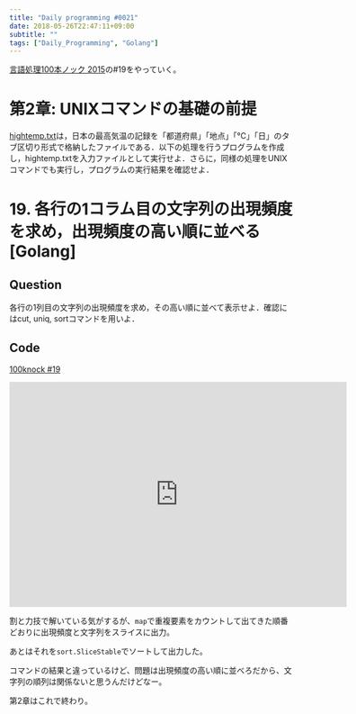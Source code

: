 ```yaml
---
title: "Daily programming #0021"
date: 2018-05-26T22:47:11+09:00
subtitle: ""
tags: ["Daily_Programming", "Golang"]
---
```


[言語処理100本ノック 2015][100knock]の#19をやっていく。

# 第2章: UNIXコマンドの基礎の前提

[hightemp.txt][inputfile]は，日本の最高気温の記録を「都道府県」「地点」「℃」「日」のタブ区切り形式で格納したファイルである．以下の処理を行うプログラムを作成し，hightemp.txtを入力ファイルとして実行せよ．さらに，同様の処理をUNIXコマンドでも実行し，プログラムの実行結果を確認せよ．

# 19. 各行の1コラム目の文字列の出現頻度を求め，出現頻度の高い順に並べる [Golang]

## Question

各行の1列目の文字列の出現頻度を求め，その高い順に並べて表示せよ．確認にはcut, uniq, sortコマンドを用いよ．

## Code

[100knock #19][snipet]

<iframe src='https://glot.io/snippets/f19ft5aej7/embed' frameborder='0' scrolling='no' sandbox='allow-forms allow-pointer-lock allow-popups allow-same-origin allow-scripts' width='600' height='400'></iframe>

割と力技で解いている気がするが、`map`で重複要素をカウントして出てきた順番どおりに出現頻度と文字列をスライスに出力。

あとはそれを`sort.SliceStable`でソートして出力した。

コマンドの結果と違っているけど、問題は出現頻度の高い順に並べろだから、文字列の順列は関係ないと思うんだけどなー。

第2章はこれで終わり。

[100knock]:http://www.cl.ecei.tohoku.ac.jp/nlp100/#ch2
[inputfile]:http://www.cl.ecei.tohoku.ac.jp/nlp100/data/hightemp.txt
[snipet]:https://glot.io/snippets/f19ft5aej7
